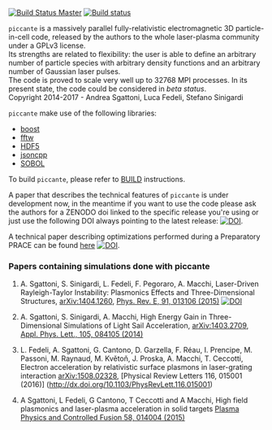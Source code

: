 [![Build Status Master](https://travis-ci.org/ALaDyn/piccante.png?branch=master)](https://travis-ci.org/ALaDyn/piccante "master")
[![Build status](https://ci.appveyor.com/api/projects/status/a8m2b97bxsbo6jhh?svg=true)](https://ci.appveyor.com/project/cenit/piccante)


`piccante` is a massively parallel fully-relativistic electromagnetic 3D particle-in-cell code, released by the authors to the whole laser-plasma community under a GPLv3 license.  
Its strengths are related to flexibility: the user is able to define an arbitrary number of particle species with arbitrary density functions and an arbitrary number of Gaussian laser pulses.  
The code is proved to scale very well up to 32768 MPI processes.
In its present state, the code could be considered in *beta status*.  
Copyright 2014-2017 - Andrea Sgattoni, Luca Fedeli, Stefano Sinigardi
 
`piccante` make use of the following libraries:
- [boost](http://www.boost.org/)
- [fftw](http://www.fftw.org/)
- [HDF5](https://support.hdfgroup.org/HDF5/)
- [jsoncpp](https://github.com/open-source-parsers/jsoncpp) 
- [SOBOL](http://people.sc.fsu.edu/~jburkardt/cpp_src/sobol/sobol.html)

To build `piccante`, please refer to [BUILD](./BUILD.md) instructions.

A paper that describes the technical features of `piccante` is under development now, in the meantime if you want to use the code please ask the authors for a ZENODO doi linked to the specific release you're using or just use the following DOI always pointing to the latest release: [![DOI](https://zenodo.org/badge/doi/10.5281/zenodo.592346.svg)](http://dx.doi.org/10.5281/zenodo.592346).   

A technical paper describing optimizations performed during a Preparatory PRACE can be found [here](http://www.prace-ri.eu/IMG/pdf/WP209.pdf) [![DOI](https://zenodo.org/badge/doi/10.5281/zenodo.16097.svg)](http://dx.doi.org/10.5281/zenodo.16097).

### Papers containing simulations done with piccante ###

1) A. Sgattoni, S. Sinigardi, L. Fedeli, F. Pegoraro, A. Macchi, Laser-Driven Rayleigh-Taylor Instability: Plasmonics Effects and Three-Dimensional Structures, [arXiv:1404.1260](http://arxiv.org/pdf/1404.1260.pdf), [Phys. Rev. E, 91, 013106 (2015)](http://dx.doi.org/10.1103/PhysRevE.91.013106)
[![DOI](https://zenodo.org/badge/doi/10.5281/zenodo.10587.svg)](http://dx.doi.org/10.5281/zenodo.10587)

2) A. Sgattoni, S. Sinigardi, A. Macchi,  High Energy Gain in Three-Dimensional Simulations of Light Sail Acceleration, [arXiv:1403.2709](http://arxiv.org/pdf/1403.2709.pdf), [Appl. Phys. Lett., 105, 084105 (2014)](http://dx.doi.org/10.1063/1.4894092)

3) L. Fedeli, A. Sgattoni, G. Cantono, D. Garzella, F. Réau, I. Prencipe, M. Passoni, M. Raynaud, M. Květoň, J. Proska, A. Macchi, T. Ceccotti, Electron acceleration by relativistic surface plasmons in laser-grating interaction [arXiv:1508.02328](http://arxiv.org/abs/1508.02328), [Physical Review Letters 116, 015001 (2016)] (http://dx.doi.org/10.1103/PhysRevLett.116.015001)
 
4) A Sgattoni, L Fedeli, G Cantono, T Ceccotti and A Macchi, High field plasmonics and laser-plasma acceleration in solid targets [Plasma Physics and Controlled Fusion 58, 014004 (2015)](http://iopscience.iop.org/article/10.1088/0741-3335/58/1/014004)
